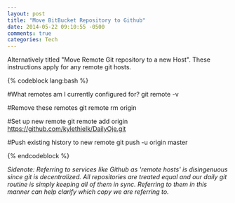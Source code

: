 ```yaml
---
layout: post
title: "Move BitBucket Repository to Github"
date: 2014-05-22 09:10:55 -0500
comments: true
categories: Tech
---
```


Alternatively titled "Move Remote Git repository to a new Host". These instructions apply for any remote git hosts.

{% codeblock lang:bash %}

#What remotes am I currently configured for?
git remote -v

#Remove these remotes
git remote rm origin

#Set up new remote
git remote add origin https://github.com/kylethielk/DailyOje.git

#Push existing history to new remote
git push -u origin master

{% endcodeblock %}


_Sidenote: Referring to services like Github as 'remote hosts' is disingenuous since git is decentralized. All repositories are treated equal and our daily git routine is simply keeping all of them in sync. Referring to them in this manner can help clarify which copy we are referring to._
